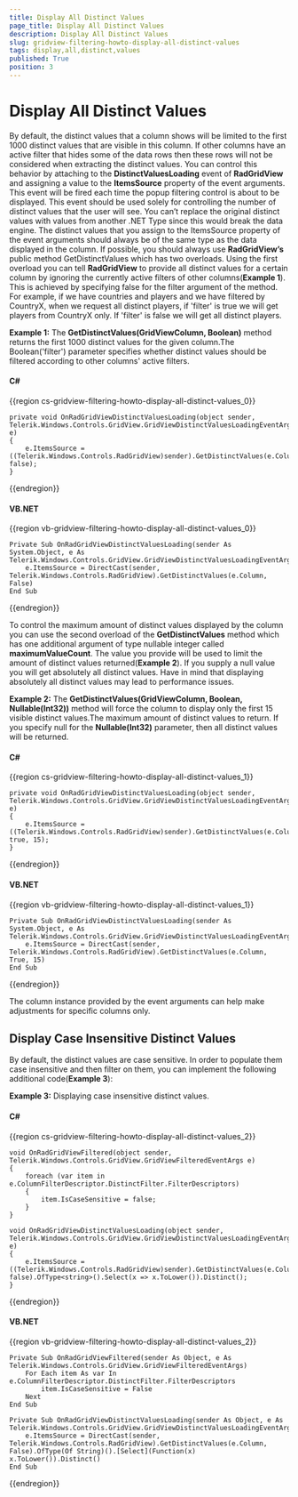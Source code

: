 ```yaml
---
title: Display All Distinct Values
page_title: Display All Distinct Values
description: Display All Distinct Values
slug: gridview-filtering-howto-display-all-distinct-values
tags: display,all,distinct,values
published: True
position: 3
---
```


# Display All Distinct Values

By default, the distinct values that a column shows will be limited to the first 1000 distinct values that are visible in this column. If other columns have an active filter that hides some of the data rows then these rows will not be considered when extracting the distinct values. You can control this behavior by attaching to the __DistinctValuesLoading__ event of __RadGridView__ and assigning a value to the __ItemsSource__ property of the event arguments. This event will be fired each time the popup filtering control is about to be displayed. This event should be used solely for controlling the number of distinct values that the user will see. You can’t replace the original distinct values with values from another .NET Type since this would break the data engine. The distinct values that you assign to the ItemsSource property of the event arguments should always be of the same type as the data displayed in the column. 
If possible, you should always use __RadGridView’s__ public method GetDistinctValues which has two overloads. Using the first overload you can tell __RadGridView__ to provide all distinct values for a certain column by ignoring the currently active filters of other columns(__Example 1__). This is achieved by specifying false for the filter argument of the method. For example, if we have countries and players and we have filtered by CountryX, when we request all distinct players, if 'filter' is true we will get players from CountryX only. If 'filter' is false we will get all distinct players.
		

__Example 1:__ The __GetDistinctValues(GridViewColumn, Boolean)__ method returns the first 1000 distinct values for the given column.The Boolean('filter') parameter specifies whether distinct values should be filtered according to other columns' active filters.
		
#### __C#__
{{region cs-gridview-filtering-howto-display-all-distinct-values_0}}

	private void OnRadGridViewDistinctValuesLoading(object sender, Telerik.Windows.Controls.GridView.GridViewDistinctValuesLoadingEventArgs e)
	{
		e.ItemsSource = ((Telerik.Windows.Controls.RadGridView)sender).GetDistinctValues(e.Column, false);
	}
{{endregion}}


#### __VB.NET__
{{region vb-gridview-filtering-howto-display-all-distinct-values_0}}

	Private Sub OnRadGridViewDistinctValuesLoading(sender As System.Object, e As Telerik.Windows.Controls.GridView.GridViewDistinctValuesLoadingEventArgs)
		e.ItemsSource = DirectCast(sender, Telerik.Windows.Controls.RadGridView).GetDistinctValues(e.Column, False)
	End Sub
{{endregion}}

To control the maximum amount of distinct values displayed by the column you can use the second overload of the __GetDistinctValues__ method which has one additional argument of type nullable integer called __maximumValueCount__. The value you provide will be used to limit the amount of distinct values returned(__Example 2__). If you supply a null value you will get absolutely all distinct values. Have in mind that displaying absolutely all distinct values may lead to performance issues.
		

__Example 2:__ The __GetDistinctValues(GridViewColumn, Boolean, Nullable(Int32))__ method will force the column to display only the first 15 visible distinct values.The maximum amount of distinct values to return. If you specify null for the __Nullable(Int32)__ parameter, then all distinct values will be returned.
		
#### __C#__
{{region cs-gridview-filtering-howto-display-all-distinct-values_1}}

	private void OnRadGridViewDistinctValuesLoading(object sender, Telerik.Windows.Controls.GridView.GridViewDistinctValuesLoadingEventArgs e)
	{
		e.ItemsSource = ((Telerik.Windows.Controls.RadGridView)sender).GetDistinctValues(e.Column, true, 15);
	}
{{endregion}}

#### __VB.NET__

{{region vb-gridview-filtering-howto-display-all-distinct-values_1}}

	Private Sub OnRadGridViewDistinctValuesLoading(sender As System.Object, e As Telerik.Windows.Controls.GridView.GridViewDistinctValuesLoadingEventArgs)
		e.ItemsSource = DirectCast(sender, Telerik.Windows.Controls.RadGridView).GetDistinctValues(e.Column, True, 15)
	End Sub
{{endregion}}

The column instance provided by the event arguments can help make adjustments for specific columns only.

## Display Case Insensitive Distinct Values

By default, the distinct values are case sensitive. In order to populate them case insensitive and then filter on them, you can implement the following additional code(__Example 3__): 		  
        

__Example 3:__ Displaying case insensitive distinct values.
		
#### __C#__
{{region cs-gridview-filtering-howto-display-all-distinct-values_2}}

	void OnRadGridViewFiltered(object sender, Telerik.Windows.Controls.GridView.GridViewFilteredEventArgs e)
	{
	    foreach (var item in e.ColumnFilterDescriptor.DistinctFilter.FilterDescriptors)
	    {
	        item.IsCaseSensitive = false;
	    }
	}
	
	void OnRadGridViewDistinctValuesLoading(object sender, Telerik.Windows.Controls.GridView.GridViewDistinctValuesLoadingEventArgs e)
	{
	    e.ItemsSource = ((Telerik.Windows.Controls.RadGridView)sender).GetDistinctValues(e.Column, false).OfType<string>().Select(x => x.ToLower()).Distinct();
	}
{{endregion}}

#### __VB.NET__
{{region vb-gridview-filtering-howto-display-all-distinct-values_2}}

    Private Sub OnRadGridViewFiltered(sender As Object, e As Telerik.Windows.Controls.GridView.GridViewFilteredEventArgs)
        For Each item As var In e.ColumnFilterDescriptor.DistinctFilter.FilterDescriptors
            item.IsCaseSensitive = False
        Next
    End Sub

    Private Sub OnRadGridViewDistinctValuesLoading(sender As Object, e As Telerik.Windows.Controls.GridView.GridViewDistinctValuesLoadingEventArgs)
        e.ItemsSource = DirectCast(sender, Telerik.Windows.Controls.RadGridView).GetDistinctValues(e.Column, False).OfType(Of String)().[Select](Function(x) x.ToLower()).Distinct()
    End Sub
{{endregion}}
